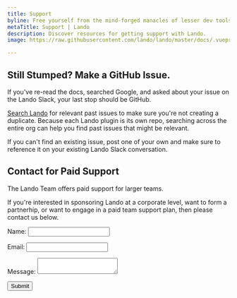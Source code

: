 ```yaml
---
title: Support
byline: Free yourself from the mind-forged manacles of lesser dev tools. Save time, headaches, frustration and do more real work.
metaTitle: Support | Lando
description: Discover resources for getting support with Lando.
image: https://raw.githubusercontent.com/lando/lando/master/docs/.vuepress/public/images/hero-pink.png

---
```


<Plans />

## Still Stumped? Make a GitHub Issue.

If you've re-read the docs, searched Google, and asked about your issue on the Lando Slack, your last stop should be GitHub.

[Search Lando](https://github.com/search?q=org%3Alando&type=issues) for relevant past issues to make sure you're not creating a duplicate. Because each Lando plugin is its own repo, searching across the entire org can help you find past issues that might be relevant.

If you can't find an existing issue, post one of your own and make sure to reference it on your existing Lando Slack conversation.


## Contact for Paid Support

The Lando Team offers paid support for larger teams.

If you're interested in sponsoring Lando at a corporate level, want to form a partnerhip, or want to engage in a paid team support plan, then please contact us below.

<form class="netlify" name="contact" method="POST" netflify data-netlify="true">
  <input type="hidden" name="form-name" value="contact" />
  <p>
    <label>Name: <input type="text" name="name" /></label>
  </p>
  <p>
    <label>Email: <input type="email" name="email" /></label>
  </p>
  <p>
    <label>Message: <textarea name="message"></textarea></label>
  </p>
  <p>
    <button type="submit" class="btn btn-primary">Submit</button>
  </p>
</form>

